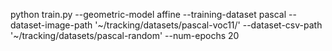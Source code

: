 

python train.py --geometric-model affine --training-dataset pascal --dataset-image-path '~/tracking/datasets/pascal-voc11/' --dataset-csv-path '~/tracking/datasets/pascal-random' --num-epochs 20